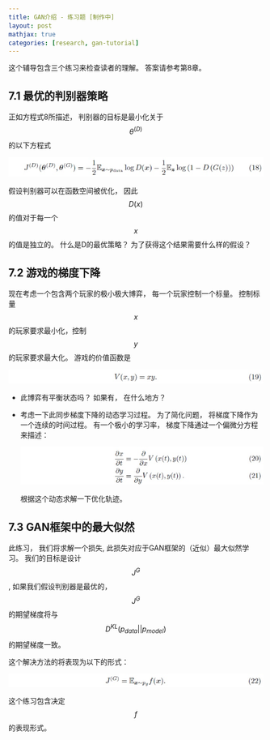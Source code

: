 ```yaml
---
title: GAN介绍 - 练习题 [制作中]
layout: post
mathjax: true
categories: [research, gan-tutorial]
---
```


这个辅导包含三个练习来检查读者的理解。 答案请参考第8章。

## 7.1 最优的判别器策略

正如方程式8所描述， 判别器的目标是最小化关于$$\theta^{(D)}$$的以下方程式

![Equation 18](/images/201705/10/eq18.jpg)

假设判别器可以在函数空间被优化， 因此$$D(x)$$的值对于每一个$$x$$的值是独立的。 
什么是D的最优策略？ 为了获得这个结果需要什么样的假设？

## 7.2 游戏的梯度下降

现在考虑一个包含两个玩家的极小极大博弈， 每一个玩家控制一个标量。 
控制标量$$x$$的玩家要求最小化，控制$$y$$的玩家要求最大化。
游戏的价值函数是

![Equation 19](/images/201705/10/eq19.jpg)

* 此博弈有平衡状态吗？ 如果有， 在什么地方？
* 考虑一下此同步梯度下降的动态学习过程。 为了简化问题， 将梯度下降作为一个连续的时间过程。 有一个极小的学习率， 梯度下降通过一个偏微分方程来描述：

  ![Equation 20, 21](/images/201705/10/eq20.jpg)

  根据这个动态求解一下优化轨迹。

## 7.3 GAN框架中的最大似然

此练习， 我们将求解一个损失, 此损失对应于GAN框架的（近似）最大似然学习。 
我们的目标是设计$$J^{G}$$, 如果我们假设判别器是最优的， $$J^{G}$$的期望梯度将与$$D^{KL}(p_{data}||p_{model})$$的期望梯度一致。

这个解决方法的将表现为以下的形式：

![Equation 22](/images/201705/10/eq22.jpg)

这个练习包含决定$$f$$的表现形式。
